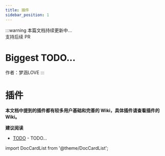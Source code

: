 ```yaml
---
title: 插件
sidebar_position: 1
---
```


:::warning
本篇文档持续更新中...<br />
支持后续 PR

# Biggest TODO...

作者：梦涵LOVE
:::

# 插件

**本文档中提到的插件都有较多用户基础和完善的 Wiki，具体插件请查看插件的 Wiki。**

**建议阅读**

- [TODO](#插件) - TODO...

import DocCardList from '@theme/DocCardList';

<DocCardList />